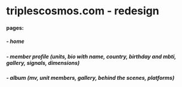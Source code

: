 
# triplescosmos.com - redesign

#### pages:
##### - home
##### - member profile (units, bio with name, country, birthday and mbti, gallery, signals, dimensions)
##### - album (mv, unit members, gallery, behind the scenes, platforms)
